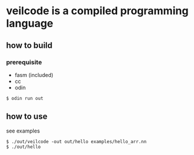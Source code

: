 # veilcode is a compiled programming language
## how to build
### prerequisite
- fasm (included)
- cc
- odin

```console
$ odin run out
 ```

## how to use
see examples
```
$ ./out/veilcode -out out/hello examples/hello_arr.nn
$ ./out/hello
```

